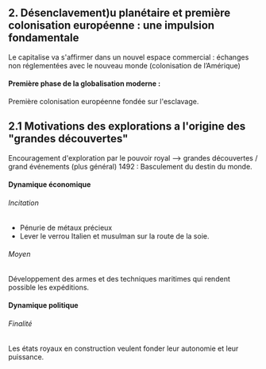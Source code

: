 ## 2. Désenclavement)u planétaire et première colonisation européenne : une impulsion fondamentale

Le capitalise va s'affirmer dans un nouvel espace commercial : échanges non réglementées avec le nouveau monde (colonisation de l’Amérique)

#### Première phase de la globalisation moderne : 
Première colonisation européenne fondée sur l'esclavage. 


## 2.1 Motivations des explorations a l'origine des "grandes découvertes"
Encouragement d'exploration par le pouvoir royal --> grandes découvertes / grand événements (plus général)
1492 : Basculement du destin du monde. 

#### Dynamique économique
###### Incitation
- Pénurie de métaux précieux
- Lever le verrou Italien et musulman sur la route de la soie. 

###### Moyen
Développement des armes et des techniques maritimes qui rendent possible les expéditions.


#### Dynamique politique
###### Finalité
Les états royaux en construction veulent fonder leur autonomie et leur puissance. 



